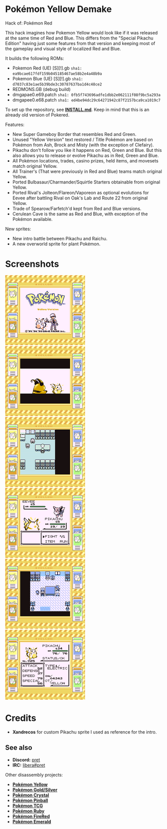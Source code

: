 # Pokémon Yellow Demake

Hack of: Pokémon Red

This hack imagines how Pokemon Yellow would look like if it was released at the same time of Red and Blue.
This differs from the "Special Pikachu Edition" having just some features from that version and keeping most of the gameplay and visual style of localized Red and Blue.

It builds the following ROMs:

- Pokemon Red (UE) [S][!].gb `sha1: ea9bcae617fdf159b045185467ae58b2e4a48b9a`
- Pokemon Blue (UE) [S][!].gb `sha1: d7037c83e1ae5b39bde3c30787637ba1d4c48ce2`
- REDMONS.GB (debug build)
- dmgapae0.e69.patch `sha1: 0fb5f743696adfe1dbb2e062111f08f9bc5a293a`
- dmgapee0.e68.patch `sha1: ed4be94dc29c64271942c87f2157bca9ca1019c7`

To set up the repository, see [**INSTALL.md**](INSTALL.md).
Keep in mind that this is an already old version of Pokered.

Features:

- New Super Gameboy Border that resembles Red and Green.
- Unused "Yellow Version" text restored / Title Pokémon are based on Pokémon from Ash, Brock and Misty (with the exception of Clefairy).
- Pikachu don't follow you like it happens on Red, Green and Blue. But this also allows you to release or evolve Pikachu as in Red, Green and Blue.
- All Pokémon locations, trades, casino prizes, held items, and movesets match original Yellow.
- All Trainer's (That were previously in Red and Blue) teams match original Yellow.
- Ported Bulbasaur/Charmander/Squirtle Starters obtainable from original Yellow.
- Ported Rival's Jolteon/Flareon/Vaporeon as optional evolutions for Eevee after battling Rival on Oak's Lab and Route 22 from original Yellow.
- Trade of Spearow/Farfetch'd kept from Red and Blue versions.
- Cerulean Cave is the same as Red and Blue, with exception of the Pokémon available.

New sprites:

- New intro battle between Pikachu and Raichu.
- A new overworld sprite for plant Pokémon.

# Screenshots

![0001](screenshots/0001.bmp)
![0002](screenshots/0002.bmp)
![0003](screenshots/0003.bmp)
![0004](screenshots/0004.bmp)
![0005](screenshots/0005.bmp)
![0006](screenshots/0006.bmp)

# Credits
- **Xandrecos** for custom Pikachu sprite I used as reference for the intro.

## See also

- **Discord:** [pret][discord]
- **IRC:** [libera#pret][irc]

Other disassembly projects:

- [**Pokémon Yellow**][pokeyellow]
- [**Pokémon Gold/Silver**][pokegold]
- [**Pokémon Crystal**][pokecrystal]
- [**Pokémon Pinball**][pokepinball]
- [**Pokémon TCG**][poketcg]
- [**Pokémon Ruby**][pokeruby]
- [**Pokémon FireRed**][pokefirered]
- [**Pokémon Emerald**][pokeemerald]

[pokeyellow]: https://github.com/pret/pokeyellow
[pokegold]: https://github.com/pret/pokegold
[pokecrystal]: https://github.com/pret/pokecrystal
[pokepinball]: https://github.com/pret/pokepinball
[poketcg]: https://github.com/pret/poketcg
[pokeruby]: https://github.com/pret/pokeruby
[pokefirered]: https://github.com/pret/pokefirered
[pokeemerald]: https://github.com/pret/pokeemerald
[discord]: https://discord.gg/d5dubZ3
[irc]: https://web.libera.chat/?#pret
[ci]: https://github.com/pret/pokered/actions
[ci-badge]: https://github.com/pret/pokered/actions/workflows/main.yml/badge.svg
